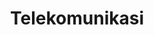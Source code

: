 ---
id: 15
title : Telekomunikasi
linkurl: https://drive.google.com/drive/folders/1cKrmt1HexXb-4ZREm7sbHUdS_iCj8msU?usp=sharing
fitur : aspekpajak
createdTime : 31/07/2019
modifiedTime : 06/01/2020
topik: Versi Lengkap
img: tower.png
---